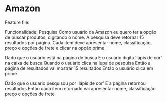 # Amazon

Feature file:

Funcionalidade: Pesquisa
Como usuário da Amazon eu quero ter a opção de buscar produtos, digitando o nome.
A pesquisa deve retornar 15 resultados por página.
Cada item deve apresentar nome, classificação, preço e opções de frete e clicar na opção prime.

Dado que o usuário está na página de busca
E o usuário digita 'lápis de cor' na caixa de busca
Quando o usuário clica na lupa de pesquisa
Então a página de resultados vai mostrar 15 resultados
Então o usuário clica em prime

Dado que o usuário pesquisou por 'lápis de cor'
E a página retornou resultados
Então cada item retornado vai apresentar nome, classificação preço e opções de frete
